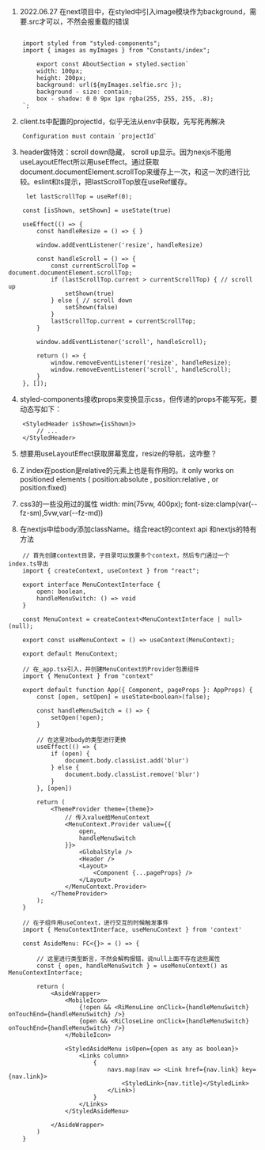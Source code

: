 
1. 2022.06.27 在next项目中，在styled中引入image模块作为background，需要.src才可以，不然会报重载的错误

``` 

    import styled from "styled-components";
    import { images as myImages } from "Constants/index";
        
        export const AboutSection = styled.section`
        width: 100px;
        height: 200px;
        background: url(${myImages.selfie.src });
        background - size: contain;
        box - shadow: 0 0 9px 1px rgba(255, 255, 255, .8);
    `;
```

2. client.ts中配置的projectId，似乎无法从env中获取，先写死再解决

```
    Configuration must contain `projectId`
```

3. header做特效：scroll down隐藏， scroll up显示。因为nexjs不能用useLayoutEffect所以用useEffect。通过获取document.documentElement.scrollTop来缓存上一次，和这一次的进行比较。eslint和ts提示，把lastScrollTop放在useRef缓存。
   
```
     let lastScrollTop = useRef(0);

    const [isShown, setShown] = useState(true)

    useEffect(() => {
        const handleResize = () => { }
        
        window.addEventListener('resize', handleResize)

        const handleScroll = () => {
            const currentScrollTop = document.documentElement.scrollTop;
            if (lastScrollTop.current > currentScrollTop) { // scroll up
                setShown(true)
            } else { // scroll down
                setShown(false)
            }
            lastScrollTop.current = currentScrollTop;
        }

        window.addEventListener('scroll', handleScroll);

        return () => {
            window.removeEventListener('resize', handleResize);
            window.removeEventListener('scroll', handleScroll);
        }
    }, []);
```

4. styled-components接收props来变换显示css，但传递的props不能写死，要动态写如下：
```
    <StyledHeader isShown={isShown}>
        // ...
    </StyledHeader>
```

5. 想要用useLayoutEffect获取屏幕宽度，resize的导航，这咋整？

6. Z index在postion是relative的元素上也是有作用的。it only works on positioned elements ( position:absolute , position:relative , or position:fixed)

7. css3的一些没用过的属性 width: min(75vw, 400px); font-size:clamp(var(--fz-sm),5vw,var(--fz-md))

8. 在nextjs中给body添加className。结合react的context api 和nextjs的特有方法
   
```
    // 首先创建context目录，子目录可以放置多个context，然后专门通过一个index.ts导出
    import { createContext, useContext } from "react";

    export interface MenuContextInterface {
        open: boolean,
        handleMenuSwitch: () => void
    }

    const MenuContext = createContext<MenuContextInterface | null>(null);

    export const useMenuContext = () => useContext(MenuContext);

    export default MenuContext;

    // 在_app.tsx引入，并创建MenuContext的Provider包裹组件
    import { MenuContext } from "context"

    export default function App({ Component, pageProps }: AppProps) {
        const [open, setOpen] = useState<boolean>(false);

        const handleMenuSwitch = () => {
            setOpen(!open);
        }

        // 在这里对body的类型进行更换
        useEffect(() => {
            if (open) {
                document.body.classList.add('blur')
            } else {
                document.body.classList.remove('blur')
            }
        }, [open])

        return (
            <ThemeProvider theme={theme}>
                // 传入value给MenuContext
                <MenuContext.Provider value={{
                    open,
                    handleMenuSwitch
                }}>
                    <GlobalStyle />
                    <Header />
                    <Layout>
                        <Component {...pageProps} />
                    </Layout>
                </MenuContext.Provider>
            </ThemeProvider>
        );
    }

    // 在子组件用useContext，进行交互的时候触发事件
    import { MenuContextInterface, useMenuContext } from 'context'

    const AsideMenu: FC<{}> = () => {

        // 这里进行类型断言，不然会解构报错，说null上面不存在这些属性
        const { open, handleMenuSwitch } = useMenuContext() as MenuContextInterface;

        return (
            <AsideWrapper>
                <MobileIcon>
                    {!open && <RiMenuLine onClick={handleMenuSwitch} onTouchEnd={handleMenuSwitch} />}
                    {open && <RiCloseLine onClick={handleMenuSwitch} onTouchEnd={handleMenuSwitch} />}
                </MobileIcon>

                <StyledAsideMenu isOpen={open as any as boolean}>
                    <Links column>
                        {
                            navs.map(nav => <Link href={nav.link} key={nav.link}>
                                <StyledLink>{nav.title}</StyledLink>
                            </Link>)
                        }
                    </Links>
                </StyledAsideMenu>

            </AsideWrapper>
        )
    }

```
